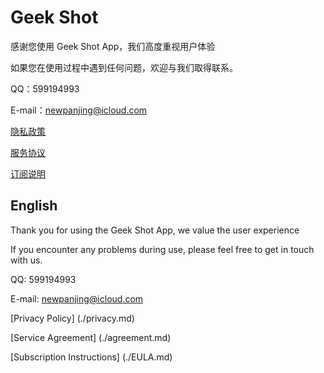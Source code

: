 # Geek Shot

感谢您使用 Geek Shot App，我们高度重视用户体验

如果您在使用过程中遇到任何问题，欢迎与我们取得联系。

QQ：599194993

E-mail：newpanjing@icloud.com

[隐私政策](./privacy.md)

[服务协议](./agreement.md)

[订阅说明](./EULA.md)

## English

Thank you for using the Geek Shot App, we value the user experience

If you encounter any problems during use, please feel free to get in touch with us.

QQ: 599194993

E-mail: newpanjing@icloud.com

[Privacy Policy] (./privacy.md)

[Service Agreement] (./agreement.md)

[Subscription Instructions] (./EULA.md)